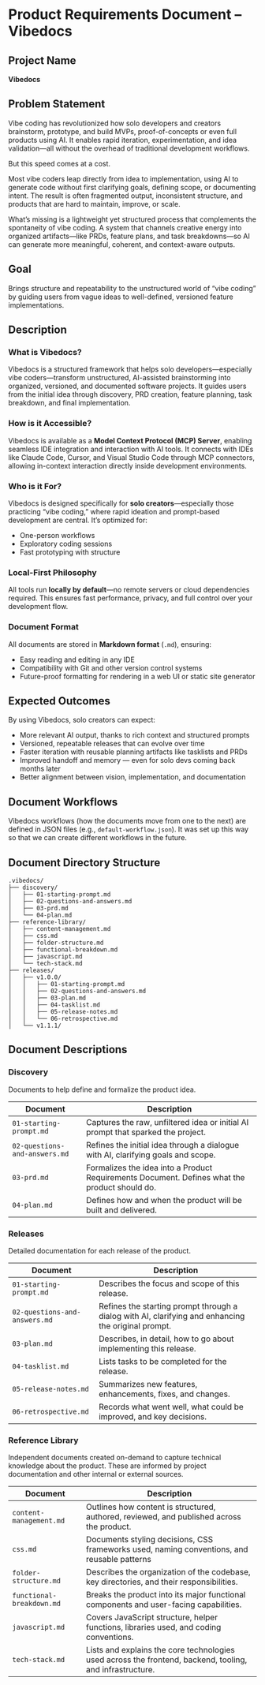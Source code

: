 # Product Requirements Document – Vibedocs

## Project Name

**Vibedocs**

## Problem Statement

Vibe coding has revolutionized how solo developers and creators brainstorm, prototype, and build MVPs, proof-of-concepts or even full products using AI. It enables rapid iteration, experimentation, and idea validation—all without the overhead of traditional development workflows.

But this speed comes at a cost.

Most vibe coders leap directly from idea to implementation, using AI to generate code without first clarifying goals, defining scope, or documenting intent. The result is often fragmented output, inconsistent structure, and products that are hard to maintain, improve, or scale.

What’s missing is a lightweight yet structured process that complements the spontaneity of vibe coding. A system that channels creative energy into organized artifacts—like PRDs, feature plans, and task breakdowns—so AI can generate more meaningful, coherent, and context-aware outputs.

## Goal

Brings structure and repeatability to the unstructured world of “vibe coding” by guiding users from vague ideas to well-defined, versioned feature implementations.

## Description

### What is Vibedocs?

Vibedocs is a structured framework that helps solo developers—especially vibe coders—transform unstructured, AI-assisted brainstorming into organized, versioned, and documented software projects. It guides users from the initial idea through discovery, PRD creation, feature planning, task breakdown, and final implementation.

### How is it Accessible?

Vibedocs is available as a **Model Context Protocol (MCP) Server**, enabling seamless IDE integration and interaction with AI tools. It connects with IDEs like Claude Code, Cursor, and Visual Studio Code through MCP connectors, allowing in-context interaction directly inside development environments.

### Who is it For?

Vibedocs is designed specifically for **solo creators**—especially those practicing “vibe coding,” where rapid ideation and prompt-based development are central. It’s optimized for:

- One-person workflows
- Exploratory coding sessions
- Fast prototyping with structure

### Local-First Philosophy

All tools run **locally by default**—no remote servers or cloud dependencies required. This ensures fast performance, privacy, and full control over your development flow.

### Document Format

All documents are stored in **Markdown format** (`.md`), ensuring:

- Easy reading and editing in any IDE
- Compatibility with Git and other version control systems
- Future-proof formatting for rendering in a web UI or static site generator

## Expected Outcomes

By using Vibedocs, solo creators can expect:
- More relevant AI output, thanks to rich context and structured prompts
- Versioned, repeatable releases that can evolve over time
- Faster iteration with reusable planning artifacts like tasklists and PRDs
- Improved handoff and memory — even for solo devs coming back months later
- Better alignment between vision, implementation, and documentation

## Document Workflows

Vibedocs workflows (how the documents move from one to the next) are defined in JSON files (e.g., `default-workflow.json`).  It was set up this way so that we can create different workflows in the future.

## Document Directory Structure

```
.vibedocs/
├── discovery/
│   ├── 01-starting-prompt.md
│   ├── 02-questions-and-answers.md
│   ├── 03-prd.md
│   └── 04-plan.md
├── reference-library/
│   ├── content-management.md
│   ├── css.md
│   ├── folder-structure.md
│   ├── functional-breakdown.md
│   ├── javascript.md
│   └── tech-stack.md
├── releases/
│   ├── v1.0.0/
│   │   ├── 01-starting-prompt.md
│   │   ├── 02-questions-and-answers.md
│   │   ├── 03-plan.md
│   │   ├── 04-tasklist.md
│   │   ├── 05-release-notes.md
│   │   └── 06-retrospective.md
│   └── v1.1.1/
```

## Document Descriptions

### Discovery
Documents to help define and formalize the product idea.

| Document                   | Description                                                                      |
| -------------------------- | -------------------------------------------------------------------------------- |
| `01-starting-prompt.md` | Captures the raw, unfiltered idea or initial AI prompt that sparked the project. |
| `02-questions-and-answers.md` | Refines the initial idea through a dialogue with AI, clarifying goals and scope. |
| `03-prd.md` | Formalizes the idea into a Product Requirements Document. Defines what the product should do. |
| `04-plan.md` | Defines how and when the product will be built and delivered. |


### Releases
Detailed documentation for each release of the product.

| Document           | Description                                                        |
| ------------------ | ------------------------------------------------------------------ |
| `01-starting-prompt.md` | Describes the focus and scope of this release. |
| `02-questions-and-answers.md` | Refines the starting prompt through a dialog with AI, clarifying and enhancing the original prompt. |
| `03-plan.md` | Describes, in detail, how to go about implementing this release. |
| `04-tasklist.md` | Lists tasks to be completed for the release. |
| `05-release-notes.md` | Summarizes new features, enhancements, fixes, and changes. |
| `06-retrospective.md` | Records what went well, what could be improved, and key decisions. |

<a id="reference-library"></a>
### Reference Library 
Independent documents created on-demand to capture technical knowledge about the product. These are informed by project documentation and other internal or external sources.

| Document           | Description                                                        |
| ------------------ | ------------------------------------------------------------------ |
| `content-management.md` | Outlines how content is structured, authored, reviewed, and published across the product. |
| `css.md` | Documents styling decisions, CSS frameworks used, naming conventions, and reusable patterns  |
| `folder-structure.md` | Describes the organization of the codebase, key directories, and their responsibilities.|
| `functional-breakdown.md` | Breaks the product into its major functional components and user-facing capabilities.|
| `javascript.md` | Covers JavaScript structure, helper functions, libraries used, and coding conventions.|
| `tech-stack.md` | Lists and explains the core technologies used across the frontend, backend, tooling, and infrastructure.|